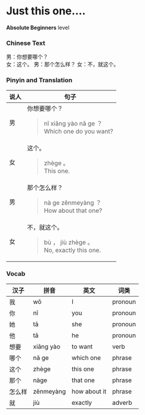 # Just this one....
**Absolute Beginners** level
### Chinese Text
男：你想要哪个？<br />女：这个。
男：那个怎么样？
女：不，就这个。

### Pinyin and Translation
|说人|句子|
|----|----|
|男|你想要哪个？<blockquote>nǐ xiǎng yào nǎ ge ？<br />Which one do you want?</blockquote>|
|女|这个。<blockquote>zhège 。<br />This one.</blockquote>|
|男|那个怎么样？<blockquote>nà ge zěnmeyàng ？<br />How about that one?</blockquote>|
|女|不，就这个。<blockquote>bù ， jiù zhège 。<br />No, exactly this one.</blockquote>|
### Vocab
|汉子|拼音|英文|词类|
|----|----|----|----|
|我|wǒ|I|pronoun|
|你|nǐ|you|pronoun|
|她|tā|she|pronoun|
|他|tā|he|pronoun|
|想要|xiǎng yào|to want|verb|
|哪个|nǎ ge|which one|phrase|
|这个|zhège|this one|phrase|
|那个|nàge|that one|phrase|
|怎么样|zěnmeyàng|how about it|phrase|
|就|jiù|exactly|adverb|